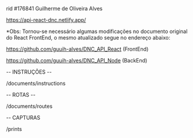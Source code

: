 rid #176841
Guilherme de Oliveira Alves

https://api-react-dnc.netlify.app/


*Obs: Tornou-se necessário algumas modificações no documento original do React FrontEnd, o mesmo atualizado segue no endereço abaixo:

https://github.com/guuih-alves/DNC_API_React  (FrontEnd)

https://github.com/guuih-alves/DNC_API_Node (BackEnd)


-- INSTRUÇÕES --

/documents/instructions

-- ROTAS --

/documents/routes

-- CAPTURAS

/prints




